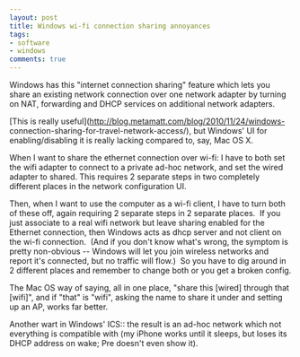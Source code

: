 ```yaml
---
layout: post
title: Windows wi-fi connection sharing annoyances
tags:
- software
- windows
comments: true
---
```

Windows has this "internet connection sharing" feature which lets you share an
existing network connection over one network adapter by turning on NAT,
forwarding and DHCP services on additional network adapters.

[This is really useful](http://blog.metamatt.com/blog/2010/11/24/windows-
connection-sharing-for-travel-network-access/), but Windows' UI for
enabling/disabling it is really lacking compared to, say, Mac OS X.

When I want to share the ethernet connection over wi-fi: I have to both set
the wifi adapter to connect to a private ad-hoc network, and set the wired
adapter to shared. This requires 2 separate steps in two completely different
places in the network configuration UI.

Then, when I want to use the computer as a wi-fi client, I have to turn both
of these off, again requiring 2 separate steps in 2 separate places.  If you
just associate to a real wifi network but leave sharing enabled for the
Ethernet connection, then Windows acts as dhcp server and not client on the
wi-fi connection.  (And if you don't know what's wrong, the symptom is pretty
non-obvious -- Windows will let you join wireless networks and report it's
connected, but no traffic will flow.)  So you have to dig around in 2
different places and remember to change both or you get a broken config.

The Mac OS way of saying, all in one place, "share this [wired] through that
[wifi]", and if "that" is "wifi", asking the name to share it under and
setting up an AP, works far better.

Another wart in Windows' ICS:: the result is an ad-hoc network which not
everything is compatible with (my iPhone works until it sleeps, but loses its
DHCP address on wake; Pre doesn't even show it).

